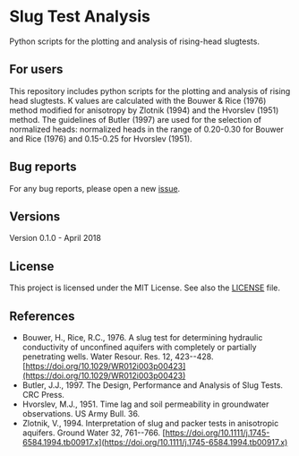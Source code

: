 # Slug Test Analysis

Python scripts for the plotting and analysis of rising-head slugtests.

## For users
This repository includes python scripts for the plotting and analysis of rising head slugtests. K values are calculated with the Bouwer & Rice (1976) method modified for anisotropy by Zlotnik (1994) and the Hvorslev (1951) method. The guidelines of Butler (1997) are used for the selection of normalized heads: normalized heads in the range of 0.20-0.30 for Bouwer and Rice (1976) and 0.15-0.25 for Hvorslev (1951).


## Bug reports
For any bug reports, please open a new [issue](https://github.com/VUB-HYDR/slugtest/issues).

## Versions
Version 0.1.0 - April 2018  

## License
This project is licensed under the MIT License. See also the [LICENSE](https://github.com/VUB-HYDR/slugtest/blob/master/LICENSE) file.

## References
* Bouwer, H., Rice, R.C., 1976. A slug test for determining hydraulic conductivity of unconfined aquifers with completely or partially penetrating wells. Water Resour. Res. 12, 423--428. [https://doi.org/10.1029/WR012i003p00423](https://doi.org/10.1029/WR012i003p00423)
* Butler, J.J., 1997. The Design, Performance and Analysis of Slug Tests. CRC Press.
* Hvorslev, M.J., 1951. Time lag and soil permeability in groundwater observations. US Army Bull. 36.
* Zlotnik, V., 1994. Interpretation of slug and packer tests in anisotropic aquifers. Ground Water 32, 761--766. [https://doi.org/10.1111/j.1745-6584.1994.tb00917.x](https://doi.org/10.1111/j.1745-6584.1994.tb00917.x)
